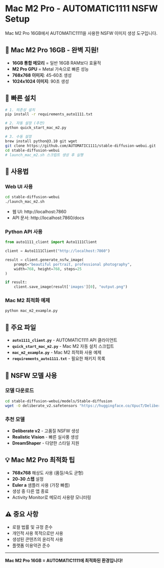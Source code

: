 # Mac M2 Pro - AUTOMATIC1111 NSFW Setup

Mac M2 Pro 16GB에서 AUTOMATIC1111을 사용한 NSFW 이미지 생성 도구입니다.

## 🍎 Mac M2 Pro 16GB - 완벽 지원!

- **16GB 통합 메모리** = 일반 16GB RAM보다 효율적
- **M2 Pro GPU** = Metal 가속으로 빠른 성능
- **768x768 이미지**: 45-60초 생성
- **1024x1024 이미지**: 90초 생성

## 🚀 빠른 설치

```bash
# 1. 의존성 설치
pip install -r requirements_auto1111.txt

# 2. 자동 설정 (추천)
python quick_start_mac_m2.py

# 3. 수동 설정
brew install python@3.10 git wget
git clone https://github.com/AUTOMATIC1111/stable-diffusion-webui.git
cd stable-diffusion-webui
# launch_mac_m2.sh 스크립트 생성 후 실행
```

## 📱 사용법

### Web UI 사용
```bash
cd stable-diffusion-webui
./launch_mac_m2.sh
```
- 웹 UI: http://localhost:7860
- API 문서: http://localhost:7860/docs

### Python API 사용
```python
from auto1111_client import Auto1111Client

client = Auto1111Client("http://localhost:7860")

result = client.generate_nsfw_image(
    prompt="beautiful portrait, professional photography",
    width=768, height=768, steps=25
)

if result:
    client.save_image(result['images'][0], "output.png")
```

### Mac M2 최적화 예제
```bash
python mac_m2_example.py
```

## 📁 주요 파일

- **`auto1111_client.py`** - AUTOMATIC1111 API 클라이언트
- **`quick_start_mac_m2.py`** - Mac M2 자동 설치 스크립트
- **`mac_m2_example.py`** - Mac M2 최적화 사용 예제
- **`requirements_auto1111.txt`** - 필요한 패키지 목록

## 🎯 NSFW 모델 사용

### 모델 다운로드
```bash
cd stable-diffusion-webui/models/Stable-diffusion
wget -O deliberate_v2.safetensors "https://huggingface.co/XpucT/Deliberate/resolve/main/deliberate_v2.safetensors"
```

### 추천 모델
- **Deliberate v2** - 고품질 NSFW 생성
- **Realistic Vision** - 빠른 실사풍 생성
- **DreamShaper** - 다양한 스타일 지원

## 💡 Mac M2 Pro 최적화 팁

- **768x768** 해상도 사용 (품질/속도 균형)
- **20-30 스텝** 설정
- **Euler a** 샘플러 사용 (가장 빠름)
- 생성 중 다른 앱 종료
- Activity Monitor로 메모리 사용량 모니터링

## ⚠️ 중요 사항

- 로컬 법률 및 규정 준수
- 개인적 사용 목적으로만 사용
- 생성된 콘텐츠의 윤리적 사용
- 플랫폼 이용약관 준수

---

**Mac M2 Pro 16GB = AUTOMATIC1111에 최적화된 환경입니다!** 